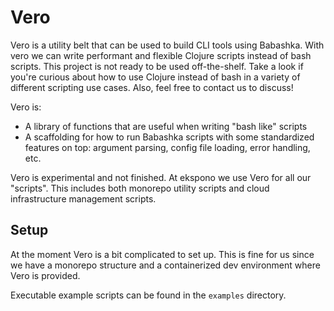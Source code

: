 # Vero

Vero is a utility belt that can be used to build CLI tools using Babashka. With vero we can write performant and flexible Clojure scripts instead of bash scripts. This project is not ready to be used off-the-shelf. Take a look if you're curious about how to use Clojure instead of bash in a variety of different scripting use cases. Also, feel free to contact us to discuss!

Vero is: 

* A library of functions that are useful when writing "bash like" scripts 
* A scaffolding for how to run Babashka scripts with some standardized features on top: argument parsing, config file loading, error handling, etc.

Vero is experimental and not finished. At ekspono we use Vero for all our "scripts". This includes both monorepo utility scripts and cloud infrastructure management scripts.

## Setup

At the moment Vero is a bit complicated to set up. This is fine for us since we have a monorepo structure and a containerized dev environment where Vero is provided.

Executable example scripts can be found in the `examples` directory.